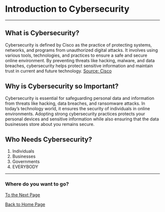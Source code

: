 # Introduction to Cybersecurity 

---
## What is Cybersecurity?
Cybersecurity is defined by Cisco as the practice of protecting systems, networks, and programs from unauthorized digital attacks. It involves using various tools, technologies, and practices to ensure a safe and secure online environment. By preventing threats like hacking, malware, and data breaches, cybersecurity helps protect sensitive information and maintain trust in current and future technology.
[Source: Cisco ](https://www.cisco.com/site/us/en/learn/topics/security/what-is-cybersecurity.html#tabs-7edb32179e-item-d43da2dc1e-tab)

## Why is Cybersecurity so Important?
Cybersecurity is essential for safeguarding personal data and information from threats like hacking, data breaches, and ransomware attacks. In today’s technology world, it ensures the security of individuals in online environments. Adopting strong cybersecurity practices protects your personal devices and sensitive information while also ensuring that the data businesses store about you remains secure.

## Who Needs Cybersecurity?
1. Individuals
2. Businesses
3. Governments
4. EVERYBODY

---
### Where do you want to go?
[To the Next Page](terms.md)

[Back to Home Page](README.md)


